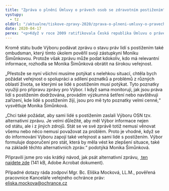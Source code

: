```yaml
---
title: "Zpráva o plnění Úmluvy o právech osob se zdravotním postižením"
vystupy:
  - tz
oldUrl: "/aktualne/tiskove-zpravy-2020/zprava-o-plneni-umluvy-o-pravech-osob-se-zdravotnim-postizenim/"
date: 2020-04-17
perex: "<p>Když v roce 2009 ratifikovala Česká republika Úmluvu o právech osob se zdravotním postižením, vznikla jí mimo jiné povinnost v pravidelných intervalech informovat Výbor OSN pro práva lidí s postižením (dále jen „Výbor“) o plnění této Úmluvy. Právě dnes (17. dubna) měla Česká republika předkládat Výboru pravidelnou zprávu a popsat, jaké kroky učinila, aby lidé s postižením mohli v naší zemi žít rovnoprávně s ostatními. S ohledem na celosvětovou situaci způsobenou pandemií koronaviru je termín posunut na zatím neznámé datum. </p>"
---
```


<!-- imported from the old website -->

<p><a name="_GoBack"></a>Kromě státu bude Výboru podávat zprávu o stavu práv lidí s postižením také ombudsman, který tímto úkolem pověřil svoji zástupkyni Moniku Šimůnkovou. Protože však zprávu může podat kdokoliv, kdo má relevantní informace, rozhodla se Monika Šimůnková obrátit na širokou veřejnost.</p><p>„Přestože se nyní všichni musíme potýkat s nelehkou situací, chtěla bych požádat veřejnost o spolupráci a sdílení poznatků a problémů z různých oblastí života, se kterými se lidé s postižením musí potýkat. Tyto poznatky využiji pro přípravu zprávy pro Výbor. I když sama monitoruji, jak jsou práva lidí s postižením dodržována, provádím výzkumná šetření nebo navštěvuji zařízení, kde lidé s postižením žijí, jsou pro mě tyto poznatky velmi cenné,“ vysvětluje Monika Šimůnková.</p><p>„Chci také požádat, aby sami lidé s postižením zaslali Výboru OSN tzv. alternativní zprávu. Je velmi důležité, aby měl Výbor informace nejen od státu, ale i z jiných zdrojů. Stát se ve své zprávě totiž nemusí věnovat všemu nebo něco nemusí považovat za problém. Proto je vhodné, když se do informování Výboru zapojí také veřejnost a sami lidé s postižením. Výbor formuluje doporučení pro stát, která by měla vést ke zlepšení situace, také na základě těchto alternativních zpráv.“ podotýká Monika Šimůnková.</p><p>Připravili jsme pro vás krátký návod, jak psát alternativní zprávu, <a title="Otevření do nového okna" href="/uploads-importCRPD/Aktuality-prilohy/Alternativni___zpra__va_pro_Vy__bor_OSN_-_CRPD_-_leta__k.pdf" target="_blank"><img alt="" src="https://test.ochrance.cz/typo3/ext/od_linkdesc/icons/pdf.gif" class="od_linkdesc_icon" /> ten najdete zde</a> (141 kB, Adobe Acrobat dokument).</p><p>Případné dotazy ráda zodpoví Mgr. Bc. Eliška Mocková, LL.M., pověřená pracovnice Kanceláře veřejného ochránce práv: <a href="mailto:eliska.mockova@ochrance.cz">eliska.mockova@ochrance.cz</a></p>

